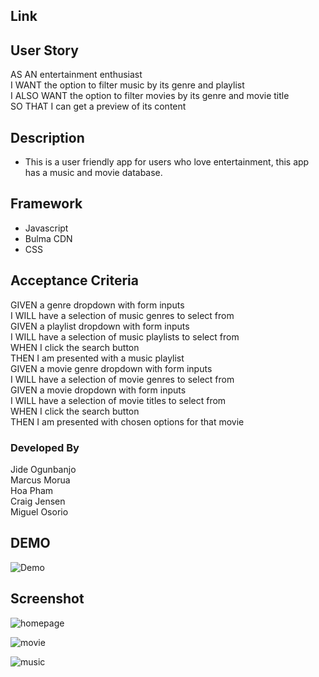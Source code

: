 ## Link

## User Story
AS AN entertainment enthusiast</br>
I WANT the option to filter music by its genre and playlist</br>
I ALSO WANT the option to filter movies by its genre and movie title</br>
SO THAT I can get a preview of its content</br>

## Description
* This is a user friendly app for users who love entertainment, this app has a music and movie database.

## Framework
* Javascript
* Bulma CDN
* CSS

## Acceptance Criteria
GIVEN a genre dropdown with form inputs</br>
I WILL have a selection of music genres to select from</br>
GIVEN a playlist dropdown with form inputs</br>
I WILL have a selection of music playlists to select from</br>
WHEN I click the search button</br>
THEN I am presented with a music playlist</br>
GIVEN a movie genre dropdown with form inputs</br>
I WILL have a selection of movie genres to select from</br>
GIVEN a movie dropdown with form inputs</br>
I WILL have a selection of movie titles to select from</br>
WHEN I click the search button</br>
THEN I am presented with chosen options for that movie</br>

### Developed By
Jide Ogunbanjo</br>
Marcus Morua</br>
Hoa Pham</br>
Craig Jensen</br>
Miguel Osorio</br>

## DEMO
![Demo](https://github.com/JideOgun/MusicAndMovies/blob/develop/assets/images/MM.gif)

## Screenshot
![homepage](https://github.com/JideOgun/MusicAndMovies/blob/develop/assets/images/homepage.JPG)

![movie](https://user-images.githubusercontent.com/91167771/147129923-ded48fc6-c293-46f1-8839-d7ddab6ea0a0.JPG)

![music](https://user-images.githubusercontent.com/91167771/147129936-2c58703f-95af-49f8-ad7a-874284c148d8.JPG)

